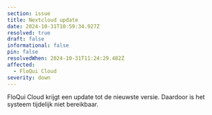 ```yaml
---
section: issue
title: Nextcloud update
date: 2024-10-31T10:59:34.927Z
resolved: true
draft: false
informational: false
pin: false
resolvedWhen: 2024-10-31T11:24:29.482Z
affected:
  - FloQui Cloud
severity: down
---
```

FloQui Cloud krijgt een update tot de nieuwste versie. Daardoor is het systeem tijdelijk niet bereikbaar.